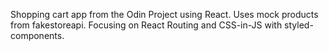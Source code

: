 Shopping cart app from the Odin Project using React. Uses mock products from fakestoreapi. Focusing on React Routing and CSS-in-JS with styled-components.